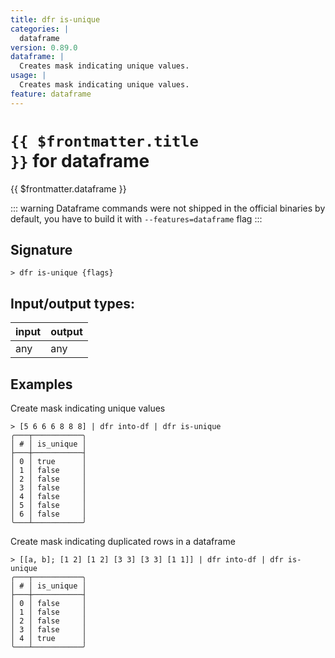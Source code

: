 ```yaml
---
title: dfr is-unique
categories: |
  dataframe
version: 0.89.0
dataframe: |
  Creates mask indicating unique values.
usage: |
  Creates mask indicating unique values.
feature: dataframe
---
```

<!-- This file is automatically generated. Please edit the command in https://github.com/nushell/nushell instead. -->

# <code>{{ $frontmatter.title }}</code> for dataframe

<div class='command-title'>{{ $frontmatter.dataframe }}</div>


::: warning
Dataframe commands were not shipped in the official binaries by default, you have to build it with `--features=dataframe` flag
:::
## Signature

```> dfr is-unique {flags} ```


## Input/output types:

| input | output |
| ----- | ------ |
| any   | any    |

## Examples

Create mask indicating unique values
```nu
> [5 6 6 6 8 8 8] | dfr into-df | dfr is-unique
╭───┬───────────╮
│ # │ is_unique │
├───┼───────────┤
│ 0 │ true      │
│ 1 │ false     │
│ 2 │ false     │
│ 3 │ false     │
│ 4 │ false     │
│ 5 │ false     │
│ 6 │ false     │
╰───┴───────────╯

```

Create mask indicating duplicated rows in a dataframe
```nu
> [[a, b]; [1 2] [1 2] [3 3] [3 3] [1 1]] | dfr into-df | dfr is-unique
╭───┬───────────╮
│ # │ is_unique │
├───┼───────────┤
│ 0 │ false     │
│ 1 │ false     │
│ 2 │ false     │
│ 3 │ false     │
│ 4 │ true      │
╰───┴───────────╯

```
